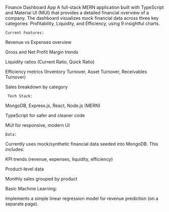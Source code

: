 Finance Dashboard App
A full-stack MERN application built with TypeScript and Material UI (MUI) that provides a detailed financial overview of a company. The dashboard visualizes mock financial data across three key categories: Profitability, Liquidity, and Efficiency, using 9 insightful charts.

    Current Features:
 
Revenue vs Expenses overview

Gross and Net Profit Margin trends

Liquidity ratios (Current Ratio, Quick Ratio)

Efficiency metrics (Inventory Turnover, Asset Turnover, Receivables Turnover)

Sales breakdown by category

     Tech Stack:

MongoDB, Express.js, React, Node.js (MERN)

TypeScript for safer and cleaner code

MUI for responsive, modern UI

    Data:
 
Currently uses mock/synthetic financial data seeded into MongoDB. This includes:

KPI trends (revenue, expenses, liquidity, efficiency)

Product-level data

Monthly sales grouped by product

Basic Machine Learning:

Implements a simple linear regression model for revenue prediction (on a separate page).
